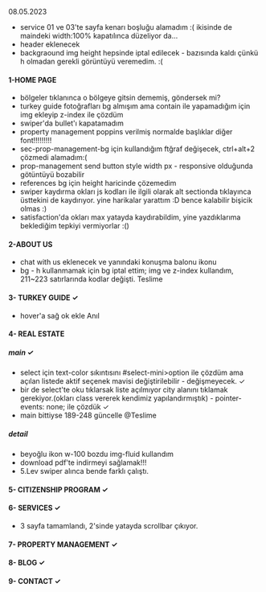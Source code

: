 08.05.2023
+ service 01 ve 03'te sayfa kenarı boşluğu alamadım :(
    ikisinde de maindeki width:100% kapatılınca düzeliyor da...
+ header eklenecek
+ backgraound img height hepsinde iptal edilecek - bazısında kaldı çünkü h olmadan gerekli görüntüyü veremedim. :(


#### 1-HOME PAGE
+ bölgeler tıklanınca o bölgeye gitsin dememiş, göndersek mi?
+ turkey guide fotoğrafları bg almışım ama contain ile yapamadığım için img ekleyip z-index ile çözdüm
+ swiper'da bullet'ı kapatamadım
+ property management poppins verilmiş normalde başlıklar diğer font!!!!!!!!!
+ sec-prop-management-bg için kullandığım ftğraf değişecek, ctrl+alt+2 çözmedi alamadım:( 
+ prop-management send button style width px - responsive olduğunda götüntüyü bozabilir
+ references bg için height haricinde çözemedim
+ swiper kaydırma okları js kodları ile ilgili olarak alt sectionda tıklayınca üsttekini de kaydırıyor. yine harikalar yarattım :D bence kalabilir bişicik olmas :)
+ satisfaction'da okları max yatayda kaydırabildim, yine yazdıklarıma beklediğim tepkiyi vermiyorlar :()


#### 2-ABOUT US
+ chat with us eklenecek ve yanındaki  konuşma balonu ikonu
+ bg - h kullanmamak için bg iptal ettim; img ve z-index kullandım, 211~223 satırlarında kodlar değişti. Teslime 

#### 3- TURKEY GUIDE &check;
+ hover'a sağ ok ekle Anıl

#### 4- REAL ESTATE
##### main &check;
+ select için text-color sıkıntısını #select-mini>option ile çözdüm ama açılan listede aktif seçenek mavisi değiştirilebilir - değişmeyecek. &check;
+ bir de select'te oku tıklarsak liste açılmıyor city alanını tıklamak gerekiyor.(okları class vererek kendimiz yapılandırmıştık) - pointer-events: none; ile çözdük &check;
+ main bittiyse 189-248 güncelle @Teslime



##### detail
+ beyoğlu ikon w-100 bozdu img-fluid kullandım
+ download pdf'te indirmeyi sağlamak!!!
+ 5.Lev swiper alınca bende farklı çalıştı.
<!-- swiper2 yine nth ile çözülecek gibi duruyor Anıl, ortaya gelen fotoğraf scale 1.2 gibi  -->

#### 5- CITIZENSHIP PROGRAM &check;

#### 6- SERVICES  &check;
+ 3 sayfa tamamlandı,  2'sinde yatayda scrollbar çıkıyor.

#### 7- PROPERTY MANAGEMENT     &check;
#### 8- BLOG  &check;
#### 9- CONTACT  &check;
